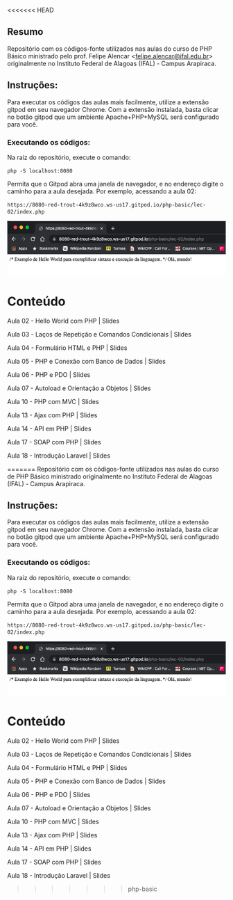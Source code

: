 <<<<<<< HEAD
## Resumo
Repositório com os códigos-fonte utilizados nas aulas do curso de PHP Básico ministrado pelo prof. Felipe Alencar <<felipe.alencar@ifal.edu.br>> originalmente no Instituto Federal de Alagoas (IFAL) - Campus Arapiraca.

## Instruções:
Para executar os códigos das aulas mais facilmente, utilize a extensão gitpod em seu navegador Chrome. Com a extensão instalada, basta clicar no botão gitpod que um ambiente Apache+PHP+MySQL será configurado para você.

### Executando os códigos:
Na raiz do repositório, execute o comando:

```
php -S localhost:8080
```

Permita que o Gitpod abra uma janela de navegador, e no endereço digite o caminho para a aula desejada. Por exemplo, acessando a aula 02:

```
https://8080-red-trout-4k9z8wco.ws-us17.gitpod.io/php-basic/lec-02/index.php
```

<img src="exemplo.png"/>


# Conteúdo
Aula 02 - Hello World com PHP | Slides

Aula 03 - Laços de Repetição e Comandos Condicionais | Slides

Aula 04 - Formulário HTML e PHP | Slides

Aula 05 - PHP e Conexão com Banco de Dados | Slides

Aula 06 - PHP e PDO | Slides

Aula 07 - Autoload e Orientação a Objetos | Slides

Aula 10 - PHP com MVC | Slides

Aula 13 - Ajax com PHP | Slides

Aula 14 - API em PHP | Slides

Aula 17 - SOAP com PHP | Slides

Aula 18 - Introdução Laravel | Slides

=======
Repositório com os códigos-fonte utilizados nas aulas do curso de PHP Básico ministrado originalmente no Instituto Federal de Alagoas (IFAL) - Campus Arapiraca.

## Instruções:
Para executar os códigos das aulas mais facilmente, utilize a extensão gitpod em seu navegador Chrome. Com a extensão instalada, basta clicar no botão gitpod que um ambiente Apache+PHP+MySQL será configurado para você.

### Executando os códigos:
Na raiz do repositório, execute o comando:

```
php -S localhost:8080
```

Permita que o Gitpod abra uma janela de navegador, e no endereço digite o caminho para a aula desejada. Por exemplo, acessando a aula 02:

```
https://8080-red-trout-4k9z8wco.ws-us17.gitpod.io/php-basic/lec-02/index.php
```

<img src="exemplo.png"/>


# Conteúdo
Aula 02 - Hello World com PHP | Slides

Aula 03 - Laços de Repetição e Comandos Condicionais | Slides

Aula 04 - Formulário HTML e PHP | Slides

Aula 05 - PHP e Conexão com Banco de Dados | Slides

Aula 06 - PHP e PDO | Slides

Aula 07 - Autoload e Orientação a Objetos | Slides

Aula 10 - PHP com MVC | Slides

Aula 13 - Ajax com PHP | Slides

Aula 14 - API em PHP | Slides

Aula 17 - SOAP com PHP | Slides

Aula 18 - Introdução Laravel | Slides

>>>>>>> php-basic
